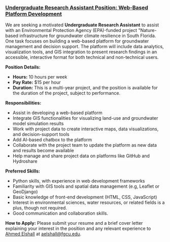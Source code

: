 ### [Undergraduate Research Assistant Position: Web-Based Platform Development](https://aselshall.github.io/ads/nbi-ra)

We are seeking a motivated **Undergraduate Research Assistant** to assist with an Environmental Protection Agency (EPA)-funded project "Nature-based infrastructure for groundwater climate resilience in South Florida. One task focuses on building a web-based platform for groundwater management and decision support. The platform will include data analytics, visualization tools, and GIS integration to present research findings in an accessible, interactive format for both technical and non-technical users.

**Position Details:**
- **Hours:** 10 hours per week
- **Pay Rate:** $15 per hour
- **Duration:** This is a multi-year project, and the position is available for the duration of the project, subject to performance.

**Responsibilities:**
- Assist in developing a web-based platform 
- Integrate GIS functionalities for visualizing land-use and groundwater model simulation results
- Work with project data to create interactive maps, data visualizations, and decision-support tools
- Add AI-based chatbox to the platform
- Collaborate with the project team to update the platform as new data and results become available
- Help manage and share project data on platforms like GitHub and Hydroshare

**Preferred Skills:**
- Python skills, with experience in web development frameworks  
- Familiarity with GIS tools and spatial data management (e.g, Leaflet or GeoDjango)
- Basic knowledge of front-end development (HTML, CSS, JavaScript)
- Interest in environmental sciences, water resources, or related fields is a plus, though not required.
- Good communication and collaboration skills.

**How to Apply:**
Please submit your resume and a brief cover letter explaining your interest in the position and any relevant experience to [Ahmed Elshall](https://orcid.org/0000-0001-8200-5064) at [aelshall@fgcu.edu](mailto:aelshall@fgcu.edu).
